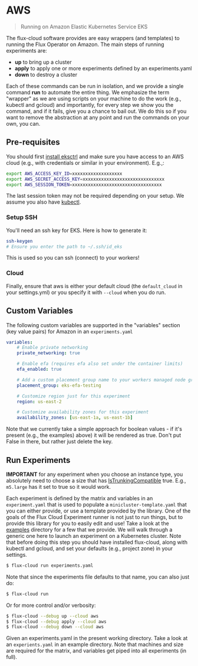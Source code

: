 # AWS

> Running on Amazon Elastic Kubernetes Service EKS

The flux-cloud software provides are easy wrappers (and templates) to running
the Flux Operator on Amazon. The main steps of running experiments are:

 - **up** to bring up a cluster
 - **apply** to apply one or more experiments defined by an experiments.yaml
 - **down** to destroy a cluster

Each of these commands can be run in isolation, and we provide a single command **run** to
automate the entire thing. We emphasize the term "wrapper" as we are using scripts on your
machine to do the work (e.g., kubectl and gcloud) and importantly, for every step we show
you the command, and if it fails, give you a chance to bail out. We do this so if you
want to remove the abstraction at any point and run the commands on your own, you can.

## Pre-requisites

You should first [install eksctrl](https://github.com/weaveworks/eksctl) and make sure you have access to an AWS cloud (e.g.,
with credentials or similar in your environment). E.g.,:

```bash
export AWS_ACCESS_KEY_ID=xxxxxxxxxxxxxxxxxxx
export AWS_SECRET_ACCESS_KEY=xxxxxxxxxxxxxxxxxxxxxxxxxxxxxxx
export AWS_SESSION_TOKEN=xxxxxxxxxxxxxxxxxxxxxxxxxxxxxxxxxx
```

The last session token may not be required depending on your setup.
We assume you also have [kubectl](https://kubernetes.io/docs/tasks/tools/).

### Setup SSH

You'll need an ssh key for EKS. Here is how to generate it:

```bash
ssh-keygen
# Ensure you enter the path to ~/.ssh/id_eks
```

This is used so you can ssh (connect) to your workers!

### Cloud

Finally, ensure that aws is either your default cloud (the `default_cloud` in your settings.yml)
or you specify it with `--cloud` when you do run.

## Custom Variables

The following custom variables are supported in the "variables" section (key value pairs)
for Amazon in an `experiments.yaml`

```yaml
variables:
    # Enable private networking
    private_networking: true

    # Enable efa (requires efa also set under the container limits)
    efa_enabled: true

    # Add a custom placement group name to your workers managed node group
    placement_group: eks-efa-testing

    # Customize region just for this experiment
    region: us-east-2

    # Customize availability zones for this experiment
    availability_zones: [us-east-1a, us-east-1b]
```

Note that we currently take a simple approach for boolean values - if it's present (e.g., the examples)
above) it will be rendered as true. Don't put False in there, but rather just delete the key.

## Run Experiments

**IMPORTANT** for any experiment when you choose an instance type, you absolutely
need to choose a size that has [IsTrunkingCompatible](https://github.com/aws/amazon-vpc-resource-controller-k8s/blob/master/pkg/aws/vpc/limits.go)
true. E.g., `m5.large` has it set to true so it would work.

Each experiment is defined by the matrix and variables in an `experiment.yaml` that is used to
populate a `minicluster-template.yaml` that you can either provide, or use a template provided by the
library. One of the goals of the Flux Cloud Experiment runner is not just to run things, but to
provide this library for you to easily edit and use! Take a look at the [examples](https://github.com/converged-computing/flux-cloud/tree/main/examples)
directory for a few that we provide. We will walk through a generic one here to launch
an experiment on a Kubernetes cluster. Note that before doing this step you should
have installed flux-cloud, along with kubectl and gcloud, and set your defaults (e.g., project zone)
in your settings.

```bash
$ flux-cloud run experiments.yaml
```

Note that since the experiments file defaults to that name, you can also just do:

```bash
$ flux-cloud run
```

Or for more control and/or verbosity:

```bash
$ flux-cloud --debug up --cloud aws
$ flux-cloud --debug apply --cloud aws
$ flux-cloud --debug down --cloud aws
```

Given an experiments.yaml in the present working directory. Take a look at an `experients.yaml` in an example directory.
Note that machines and size are required for the matrix, and variables get piped into all experiments (in full).
